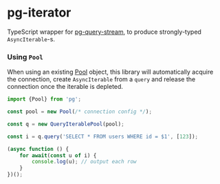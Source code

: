 # pg-iterator

TypeScript wrapper for [pg-query-stream], to produce strongly-typed `AsyncIterable`-s.

### Using `Pool`
 
When using an existing [Pool] object, this library will automatically acquire the connection,
create `AsyncIterable` from a `query` and release the connection once the iterable is depleted.

```ts
import {Pool} from 'pg';

const pool = new Pool(/* connection config */);

const q = new QueryIterablePool(pool);

const i = q.query('SELECT * FROM users WHERE id = $1', [123]);

(async function () {
    for await(const u of i) {
        console.log(u); // output each row
    }
})();
```

[pg-query-stream]:https://www.npmjs.com/package/pg-query-stream
[Pool]:https://node-postgres.com/apis/pool
